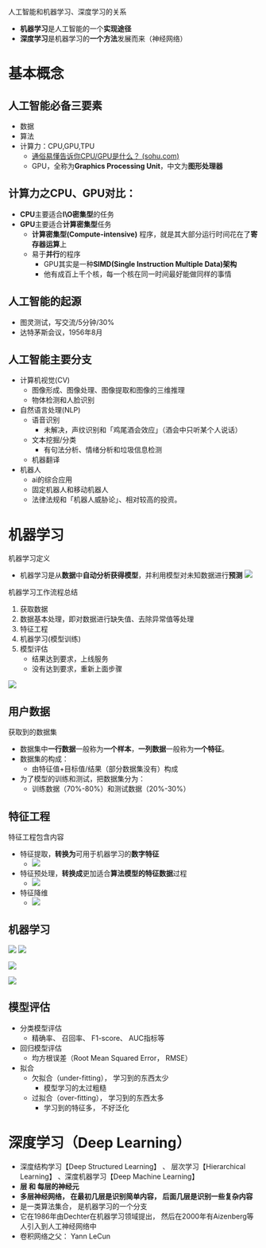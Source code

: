 人工智能和机器学习、深度学习的关系
- **机器学习**是人工智能的一个**实现途径**
- **深度学习**是机器学习的**一个方法**发展而来（神经网络）
# 基本概念
## 人工智能必备三要素
- 数据
- 算法
- 计算力：CPU,GPU,TPU
	- [通俗易懂告诉你CPU/GPU是什么？ (sohu.com)](https://www.sohu.com/a/201309334_468740)
	- GPU，全称为**Graphics Processing Unit**，中文为**图形处理器**

## 计算力之CPU、GPU对比：
- **CPU**主要适合**I\O密集型**的任务
- **GPU**主要适合**计算密集型**任务
	- **计算密集型(Compute-intensive)** 程序，就是其大部分运行时间花在了**寄存器运算**上
	- 易于**并行**的程序
		- GPU其实是一种**SIMD(Single Instruction Multiple Data)架构**
		- 他有成百上千个核，每一个核在同一时间最好能做同样的事情

## 人工智能的起源
- 图灵测试，写交流/5分钟/30%
-  达特茅斯会议，1956年8月

## 人工智能主要分支
- 计算机视觉(CV)
	- 图像形成、图像处理、图像提取和图像的三维推理
	- 物体检测和人脸识别
- 自然语言处理(NLP)
	- 语音识别
		- 未解决，声纹识别和「鸡尾酒会效应」（酒会中只听某个人说话）
	- 文本挖掘/分类
		- 有句法分析、情绪分析和垃圾信息检测
	- 机器翻译
- 机器人
	- ai的综合应用
	- 固定机器人和移动机器人
	- 法律法规和「机器人威胁论」、相对较高的投资。

# 机器学习
机器学习定义
- 机器学习是从**数据**中**自动分析获得模型**，并利用模型对未知数据进行**预测**
![](../photo/Pasted%20image%2020231110102935.png)

机器学习工作流程总结
1. 获取数据
2. 数据基本处理，即对数据进行缺失值、去除异常值等处理
3. 特征工程
4. 机器学习(模型训练)
5. 模型评估
	- 结果达到要求，上线服务
	- 没有达到要求，重新上面步骤

![](../photo/Pasted%20image%2020231110103003.png)

## 用户数据
获取到的数据集
- 数据集中**一行数据**一般称为**一个样本**，**一列数据**一般称为**一个特征**。
- 数据集的构成：
	- 由特征值+目标值/结果（部分数据集没有）构成
- 为了模型的训练和测试，把数据集分为：
	- 训练数据（70%-80%）和测试数据（20%-30%）

## 特征工程
特征工程包含内容
- 特征提取，**转换为**可用于机器学习的**数字特征**
	- ![](../photo/Pasted%20image%2020231110103420.png)
- 特征预处理，**转换成**更加适合**算法模型的特征数据**过程
	- ![](../photo/Pasted%20image%2020231110103440.png)
- 特征降维
	- ![](../photo/Pasted%20image%2020231110103503.png)

## 机器学习
![](../photo/Pasted%20image%2020231110112152.png)
![](../photo/Pasted%20image%2020231110112319.png)

![](../photo/Pasted%20image%2020231110112123.png)

![](../photo/Pasted%20image%2020231110112253.png)
## 模型评估
- 分类模型评估
	- 精确率、 召回率、 F1-score、 AUC指标等
- 回归模型评估
	- 均方根误差（Root Mean Squared Error， RMSE）
- 拟合
	- 欠拟合（under-fitting）， 学习到的东西太少
		- 模型学习的太过粗糙
	- 过拟合（over-fitting）， 学习到的东西太多
		- 学习到的特征多， 不好泛化

# 深度学习（Deep Learning）
- 深度结构学习【Deep Structured Learning】 、 层次学习【Hierarchical Learning】 、深度机器学习【Deep Machine Learning】
- **层 和 每层的神经元**
- **多层神经网络， 在最初几层是识别简单内容， 后面几层是识别一些复杂内容**
- 是一类算法集合， 是机器学习的一个分支
- 它在1986年由Dechter在机器学习领域提出， 然后在2000年有Aizenberg等人引入到人工神经网络中
- 卷积网络之父： Yann LeCun
